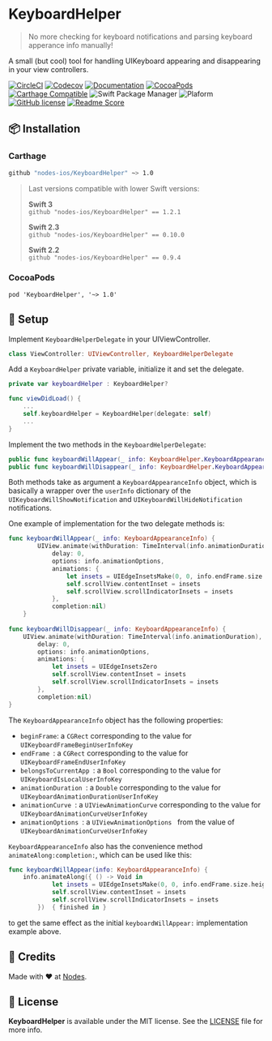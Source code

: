 # KeyboardHelper
> No more checking for keyboard notifications and parsing keyboard apperance info manually!

A small (but cool) tool for handling UIKeyboard appearing and disappearing in your view controllers.

[![CircleCI](https://circleci.com/gh/nodes-ios/KeyboardHelper.svg?style=shield)](https://circleci.com/gh/nodes-ios/KeyboardHelper)
[![Codecov](https://img.shields.io/codecov/c/github/nodes-ios/KeyboardHelper.svg)](https://codecov.io/github/nodes-ios/KeyboardHelper)
[![Documentation](https://img.shields.io/cocoapods/metrics/doc-percent/KeyboardHelper.svg)](http://cocoadocs.org/docsets/KeyboardHelper/)
[![CocoaPods](https://img.shields.io/cocoapods/v/KeyboardHelper.svg)](https://cocoapods.org/pods/KeyboardHelper)
[![Carthage Compatible](https://img.shields.io/badge/Carthage-compatible-4BC51D.svg?style=flat)](https://github.com/Carthage/Carthage)
![Swift Package Manager](https://img.shields.io/badge/SPM-compatible-brightgreen.svg)
![Plaform](https://img.shields.io/badge/platform-iOS-lightgrey.svg)
[![GitHub license](https://img.shields.io/badge/license-MIT-blue.svg)](https://github.com/nodes-ios/KeyboardHelper/blob/master/LICENSE)
[![Readme Score](http://readme-score-api.herokuapp.com/score.svg?url=https://github.com/nodes-ios/keyboardhelper)](http://clayallsopp.github.io/readme-score?url=https://github.com/nodes-ios/keyboardhelper)
## 📦 Installation

### Carthage
~~~bash
github "nodes-ios/KeyboardHelper" ~> 1.0
~~~

> Last versions compatible with lower Swift versions:  
>
> **Swift 3**  
> `github "nodes-ios/KeyboardHelper" == 1.2.1`
>
> **Swift 2.3**  
> `github "nodes-ios/KeyboardHelper" == 0.10.0`
>
> **Swift 2.2**  
> `github "nodes-ios/KeyboardHelper" == 0.9.4`

### CocoaPods
~~~
pod 'KeyboardHelper', '~> 1.0'
~~~ 


## 🔧 Setup
Implement `KeyboardHelperDelegate` in your UIViewController.

```swift
class ViewController: UIViewController, KeyboardHelperDelegate
```

Add a `KeyboardHelper` private variable, initialize it and set the delegate.

```swift
private var keyboardHelper : KeyboardHelper?

func viewDidLoad() {
	...
	self.keyboardHelper = KeyboardHelper(delegate: self)
	...
}
```
Implement the two methods in the `KeyboardHelperDelegate`: 

```swift
public func keyboardWillAppear(_ info: KeyboardHelper.KeyboardAppearanceInfo)
public func keyboardWillDisappear(_ info: KeyboardHelper.KeyboardAppearanceInfo)
```

Both methods take as argument a `KeyboardAppearanceInfo` object, which is basically a wrapper over the `userInfo` dictionary of the `UIKeyboardWillShowNotification` and `UIKeyboardWillHideNotification` notifications.

One example of implementation for the two delegate methods is:

```swift
func keyboardWillAppear(_ info: KeyboardAppearanceInfo) {
        UIView.animate(withDuration: TimeInterval(info.animationDuration),
            delay: 0,
            options: info.animationOptions,
            animations: {
                let insets = UIEdgeInsetsMake(0, 0, info.endFrame.size.height, 0)
                self.scrollView.contentInset = insets
                self.scrollView.scrollIndicatorInsets = insets
            },
            completion:nil)
    }
    
func keyboardWillDisappear(_ info: KeyboardAppearanceInfo) {
    UIView.animate(withDuration: TimeInterval(info.animationDuration),
        delay: 0,
        options: info.animationOptions,
        animations: {
            let insets = UIEdgeInsetsZero
            self.scrollView.contentInset = insets
            self.scrollView.scrollIndicatorInsets = insets
        },
        completion:nil)
}
```

The `KeyboardAppearanceInfo` object has the following properties:

* `beginFrame`: a `CGRect` corresponding to the value for `UIKeyboardFrameBeginUserInfoKey`
* `endFrame `: a `CGRect` corresponding to the value for `UIKeyboardFrameEndUserInfoKey`
* `belongsToCurrentApp `: a `Bool` corresponding to the value for `UIKeyboardIsLocalUserInfoKey`
* `animationDuration `: a `Double` corresponding to the value for `UIKeyboardAnimationDurationUserInfoKey`
* `animationCurve `: a `UIViewAnimationCurve` corresponding to the value for `UIKeyboardAnimationCurveUserInfoKey`
* `animationOptions `: a `UIViewAnimationOptions ` from the value of `UIKeyboardAnimationCurveUserInfoKey`

`KeyboardAppearanceInfo` also has the convenience method `animateAlong:completion:`, which can be used like this:

```swift
func keyboardWillAppear(info: KeyboardAppearanceInfo) {
	info.animateAlong({ () -> Void in
            let insets = UIEdgeInsetsMake(0, 0, info.endFrame.size.height, 0)
            self.scrollView.contentInset = insets
            self.scrollView.scrollIndicatorInsets = insets
        })  { finished in }

```
to get the same effect as the initial `keyboardWillAppear:` implementation example above.



## 👥 Credits
Made with ❤️ at [Nodes](http://nodesagency.com).

## 📄 License
**KeyboardHelper** is available under the MIT license. See the [LICENSE](https://github.com/nodes-ios/KeyboardHelper/blob/master/LICENSE) file for more info.
